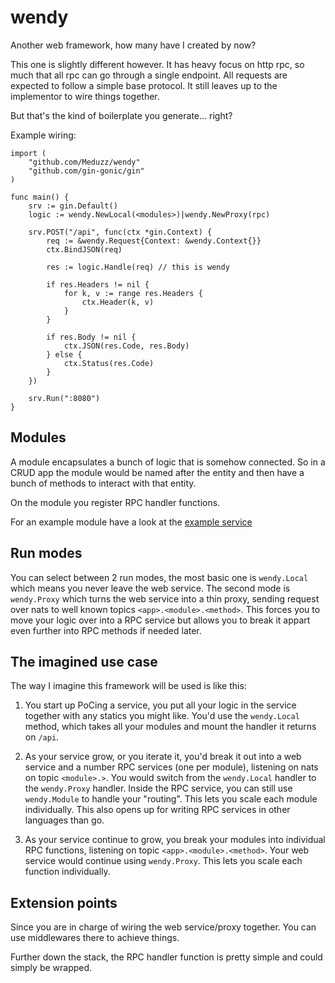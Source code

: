 # wendy
Another web framework, how many have I created by now?

This one is slightly different however. It has heavy focus on http rpc, so much that all rpc can go through a single endpoint. All requests are expected to follow a simple base protocol. It still leaves up to the implementor to wire things together.

But that's the kind of boilerplate you generate... right?

Example wiring:

    import (
        "github.com/Meduzz/wendy"
        "github.com/gin-gonic/gin"
    )

    func main() {
        srv := gin.Default()
        logic := wendy.NewLocal(<modules>)|wendy.NewProxy(rpc)
        
        srv.POST("/api", func(ctx *gin.Context) {
            req := &wendy.Request{Context: &wendy.Context{}}
            ctx.BindJSON(req)

            res := logic.Handle(req) // this is wendy

            if res.Headers != nil {
                for k, v := range res.Headers {
                    ctx.Header(k, v)
                }
            }

            if res.Body != nil {
                ctx.JSON(res.Code, res.Body)
            } else {
                ctx.Status(res.Code)
            }
        })

        srv.Run(":8080")
    }

## Modules

A module encapsulates a bunch of logic that is somehow connected. So in a CRUD app the module would be named after the entity and then have a bunch of methods to interact with that entity.

On the module you register RPC handler functions.

For an example module have a look at the [example service](example/service/service.go)

## Run modes

You can select between 2 run modes, the most basic one is `wendy.Local` which means you never leave the web service. The second mode is `wendy.Proxy` which turns the web service into a thin proxy, sending request over nats to well known topics `<app>.<module>.<method>`. This forces you to move your logic over into a RPC service but allows you to break it appart even further into RPC methods if needed later.

## The imagined use case

The way I imagine this framework will be used is like this:

1. You start up PoCing a service, you put all your logic in the service together with any statics you might like. You'd use the `wendy.Local` method, which takes all your modules and mount the handler it returns on `/api`.

2. As your service grow, or you iterate it, you'd break it out into a web service and a number RPC services (one per module), listening on nats on topic `<module>.>`. You would switch from the `wendy.Local` handler to the `wendy.Proxy` handler. Inside the RPC service, you can still use `wendy.Module` to handle your "routing". This lets you scale each module individually. This also opens up for writing RPC services in other languages than go.

3. As your service continue to grow, you break your modules into individual RPC functions, listening on topic `<app>.<module>.<method>`. Your web service would continue using `wendy.Proxy`. This lets you scale each function individually.

## Extension points

Since you are in charge of wiring the web service/proxy together. You can use middlewares there to achieve things.

Further down the stack, the RPC handler function is pretty simple and could simply be wrapped.
